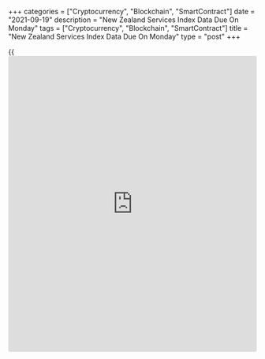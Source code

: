 +++
categories = ["Cryptocurrency", "Blockchain", "SmartContract"]
date = "2021-09-19"
description = "New Zealand Services Index Data Due On Monday"
tags = ["Cryptocurrency", "Blockchain", "SmartContract"]
title = "New Zealand Services Index Data Due On Monday"
type = "post"
+++

{{<iframe id="large-banner" src="https://www.bounty.group/#slide=28.0" width="100%" height="600" scrolling="no" style="border: 0px solid rgb(216, 221, 230); border-radius: 3px;">}}

New Zealand will on Monday see August results for the Performance of
Services Index from BusinessNZ, headlining a light day for Asia-Pacific
economic activity. In July, the index score was 57.9.

Hong Kong will release August figures for consumer prices; in July,
inflation was up 3.7 percent on year.

Finally, the [markets][1] are closed on Monday in Japan (Respect for the
Aged Day), South Korea (Chuseok Festival) and Taiwan and China (Mid-
Autumn Festival). Japan returns to action on Tuesday, while Taiwan and
China are back on Wednesday and South Korea returns on Thursday.

For comments and feedback [contact](https://www.playgroundfx.com/contact/): editorial@rtt[news](https://www.letsplayfx.com/blog/forex-news-website/).com

[Economic News][2]

 **What parts of the world are seeing the best (and worst) economic
performances lately? Click[here][3] to check out our [Econ Scorecard][3]
and find out! See up-to-the-moment [ranking](https://www.playgroundfx.com/blog/crypto-exchange-ranking/)s for the best and worst
performers in [GDP][3], [unemployment rate][4], [inflation][5] and much
more.**

   1. www.rtt[news](https://www.letsplayfx.com/blog/forex-news-website/).com/Content/Markets.aspx
   2. www.rtt[news](https://www.letsplayfx.com/blog/forex-news-website/).com/Content/EconomicNews.aspx
   3. www.rtt[news](https://www.letsplayfx.com/blog/forex-news-website/).com/economic-scorecard/world-rank/GDP/highest-performance.aspx
   4. www.rtt[news](https://www.letsplayfx.com/blog/forex-news-website/).com/economic-scorecard/world-rank/unemployment-rate/lowest-performance.aspx
   5. www.rtt[news](https://www.letsplayfx.com/blog/forex-news-website/).com/economic-scorecard/world-rank/CPI/highest-performance.aspx